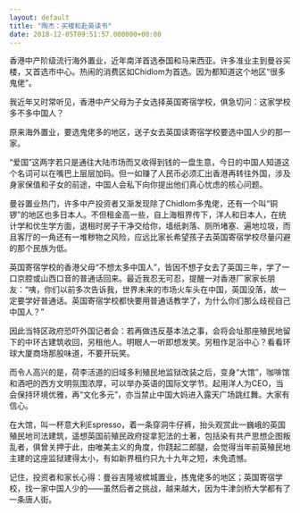 ```yaml
---
layout: default
title: "陶杰：买楼和赴英读书"
date: 2018-12-05T09:51:57.000000+00:00
---
```


香港中产阶级流行海外置业，近年南洋首选泰国和马来西亚。许多准业主到曼谷买楼，又首选市中心。热闹的消费区如Chidlom为首选。因为都知道这个地区“很多鬼佬”。

我近年又时常听见，香港中产父母为子女选择英国寄宿学校，俱急切问：这家学校多不多中国人？

原来海外置业，要选鬼佬多的地区，送子女去英国读寄宿学校要选中国人少的那一家。

“爱国”这两字若只是通往大陆市场而又收得到钱的一盘生意，今日的中国人知道这个名词可以在嘴巴上层层加码。但一如赚了人民币必须汇出香港再转往外国，涉及身家保值和子女的前途，中国人会私下向你提出他们真心忧虑的核心问题。

曼谷置业热门，许多中产投资者又渐发现除了Chidlom多鬼佬，还有一个叫“铜锣”的地区也多日本人。不但租金高一些，自上海租界传下，洋人和日本人，在统计学和优生学方面，退租时房子干净交给你，墙纸剥落、厕所堵塞、遍地垃圾，而且客厅的一角还有一堆秽物之风险，应远比家长希望孩子去英国寄宿学校尽量闪避的那个民族为低。

英国寄宿学校的香港父母“不想太多中国人”，皆因不想子女去了英国三年，学了一口京腔或山西口音的普通话回来。最近我忍无可忍，提醒一对香港厂家家长朋友：“咦，你们以前多次告诉我，世界未来的市场火车头在中国，英国没落，故一定要学好普通话。英国寄宿学校都快要用普通话教学了，为什么你们那么歧视自己中国人？”

因此当特区政府恐吓外国记者会：若再做违反基本法之事，会将会址那座殖民地留下的中环古建筑收回，另租他人。明眼人一听即想发笑。另租作足浴中心？看看环球大厦商场那股味道，不要开玩笑。

而令人高兴的是，荷李活道的旧域多利殖民地监狱改装之后，变身“大馆”，咖啡馆和酒吧的西方文明氛围浓厚，可以举办英语的国际文学节。起用洋人为CEO，当会保持环境优雅，再“文化多元”，亦当禁止中国大妈进入露天广场跳红舞。大家有信心。

在大馆，叫一杯意大利Espresso，着一条穿洞牛仔裤，抬头观赏此一巍峨的英国殖民地司法建筑，遥想英国前殖民政府捉拿犯法的土著，包括染有共产思想企图叛乱者，俱曾关押于此，由唯美主义的角度，你跷起二郎腿，会觉得当年前英殖民地主建的这座监狱建得太小，有如新界租约只九十九年之短，未免遗憾。

记住，投资者和家长心得：曼谷吉隆坡槟城置业，拣鬼佬多的地区；英国寄宿学校，找一家中国人少的——虽然后者之挑战，越来越大，因为牛津剑桥大学都有了一条唐人街。

